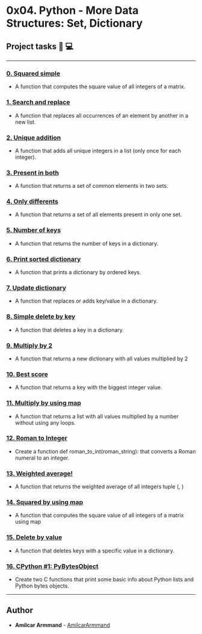 # 0x04. Python - More Data Structures: Set, Dictionary

## Project tasks :wrench:  :computer:

---

### [0. Squared simple](./0-square_matrix_simple.py)
* A function that computes the square value of all integers of a matrix.


### [1. Search and replace](./1-search_replace.py)
* A function that replaces all occurrences of an element by another in a new list.


### [2. Unique addition](./2-uniq_add.py)
* A function that adds all unique integers in a list (only once for each integer).


### [3. Present in both](./3-common_elements.py)
* A function that returns a set of common elements in two sets.


### [4. Only differents](./4-only_diff_elements.py)
* A function that returns a set of all elements present in only one set.


### [5. Number of keys](./5-number_keys.py)
* A function that returns the number of keys in a dictionary.


### [6. Print sorted dictionary](./6-print_sorted_dictionary.py)
* A function that prints a dictionary by ordered keys.


### [7. Update dictionary](./7-update_dictionary.py)
* A function that replaces or adds key/value in a dictionary.


### [8. Simple delete by key](./8-simple_delete.py)
* A function that deletes a key in a dictionary.


### [9. Multiply by 2](./9-multiply_by_2.py)
* A function that returns a new dictionary with all values multiplied by 2


### [10. Best score](./10-best_score.py)
* A function that returns a key with the biggest integer value.


### [11. Multiply by using map](./11-mutiply_list_map.py)
* A function that returns a list with all values multiplied by a number without using any loops.


### [12. Roman to Integer](./12-roman_to_int.py)
* Create a function def roman_to_int(roman_string): that converts a Roman numeral to an integer. 


### [13. Weighted average!](./100-weight_average.py)
* A function that returns the weighted average of all integers tuple (<score>, <weight>)


### [14. Squared by using map](./101-square_matrix_map.py)
* A function that computes the square value of all integers of a matrix using map


### [15. Delete by value](./102-complex_delete.py)
* A function that deletes keys with a specific value in a dictionary.


### [16. CPython #1: PyBytesObject](./103-python.c)
* Create two C functions that print some basic info about Python lists and Python bytes objects.

---

## Author
* **Amilcar Armmand** - [AmilcarArmmand](https://github.com/AmilcarArmmand)
